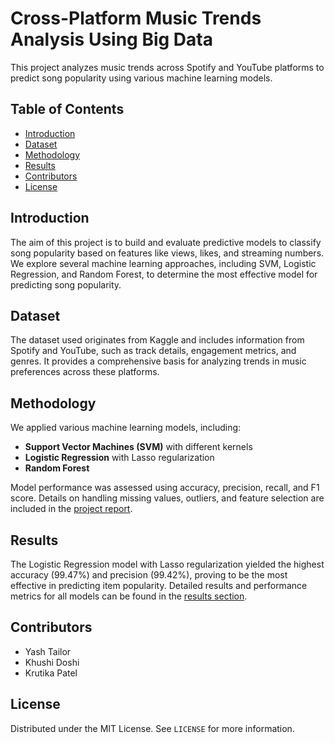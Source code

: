 # Cross-Platform Music Trends Analysis Using Big Data

This project analyzes music trends across Spotify and YouTube platforms to predict song popularity using various machine learning models.

## Table of Contents
- [Introduction](#introduction)
- [Dataset](#dataset)
- [Methodology](#methodology)
- [Results](#results)
- [Contributors](#contributors)
- [License](#license)

## Introduction
The aim of this project is to build and evaluate predictive models to classify song popularity based on features like views, likes, and streaming numbers. We explore several machine learning approaches, including SVM, Logistic Regression, and Random Forest, to determine the most effective model for predicting song popularity.

## Dataset
The dataset used originates from Kaggle and includes information from Spotify and YouTube, such as track details, engagement metrics, and genres. It provides a comprehensive basis for analyzing trends in music preferences across these platforms.

## Methodology
We applied various machine learning models, including:
- **Support Vector Machines (SVM)** with different kernels
- **Logistic Regression** with Lasso regularization
- **Random Forest**

Model performance was assessed using accuracy, precision, recall, and F1 score. Details on handling missing values, outliers, and feature selection are included in the [project report](#).

## Results
The Logistic Regression model with Lasso regularization yielded the highest accuracy (99.47%) and precision (99.42%), proving to be the most effective in predicting item popularity. Detailed results and performance metrics for all models can be found in the [results section](#).


## Contributors
- Yash Tailor
- Khushi Doshi
- Krutika Patel

## License
Distributed under the MIT License. See `LICENSE` for more information.
